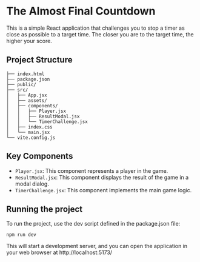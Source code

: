 # The Almost Final Countdown

This is a simple React application that challenges you to stop a timer as close as possible to a target time. The closer you are to the target time, the higher your score.

## Project Structure
```
├── index.html
├── package.json
├── public/
├── src/
│   ├── App.jsx
│   ├── assets/
│   ├── components/
│   │   ├── Player.jsx
│   │   ├── ResultModal.jsx
│   │   └── TimerChallenge.jsx
│   ├── index.css
│   └── main.jsx
└── vite.config.js
```

## Key Components

- `Player.jsx`: This component represents a player in the game.
- `ResultModal.jsx`: This component displays the result of the game in a modal dialog.
- `TimerChallenge.jsx`: This component implements the main game logic.

## Running the project 

To run the project, use the dev script defined in the package.json file:

```
npm run dev
```

This will start a development server, and you can open the application in your web browser at http://localhost:5173/